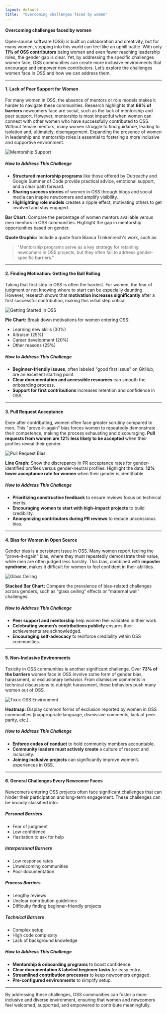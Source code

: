 ```yaml
---
layout: default
title:  "Overcoming challenges faced by women"
---
```


#### Overcoming challenges faced by women

Open-source software (OSS) is built on collaboration and creativity, but for many women, stepping into this world can feel like an uphill battle. With only **11% of OSS contributors** being women and even fewer reaching leadership roles, the gender gap is clear. Yet, by addressing the specific challenges women face, OSS communities can create more inclusive environments that encourage and empower new contributors. Let’s explore the challenges women face in OSS and how we can address them.

---

#### 1. Lack of Peer Support for Women
For many women in OSS, the absence of mentors or role models makes it harder to navigate these communities. Research highlights that **66% of barriers** newcomers face are social, such as the lack of mentorship and peer support. However, mentorship is most impactful when women can connect with other women who have successfully contributed to OSS. Without female mentors, many women struggle to find guidance, leading to isolation and, ultimately, disengagement. Expanding the presence of women in leadership and mentorship roles is essential to fostering a more inclusive and supportive environment.

![Mentorship Support](https://example.com/mentorship-support.jpg)

##### How to Address This Challenge
- **Structured mentorship programs** like those offered by Outreachy and Google Summer of Code provide practical advice, emotional support, and a clear path forward.
- **Sharing success stories** of women in OSS through blogs and social media can inspire newcomers and amplify visibility.
- **Highlighting role models** creates a ripple effect, motivating others to get involved and stay engaged.

**Bar Chart:** Compare the percentage of women mentors available versus men mentors in OSS communities. Highlight the gap in mentorship opportunities based on gender.

**Quote Graphic:** Include a quote from Bianca Trinkenreich's work, such as:
> "Mentorship programs serve as a key strategy for retaining newcomers in OSS projects, but they often fail to address gender-specific barriers."

---

#### 2. Finding Motivation: Getting the Ball Rolling
Taking that first step in OSS is often the hardest. For women, the fear of judgment or not knowing where to start can be especially daunting. However, research shows that **motivation increases significantly** after a first successful contribution, making this initial step critical.

![Getting Started in OSS](https://example.com/getting-started.jpg)

**Pie Chart:** Break down motivations for women entering OSS:
- Learning new skills (30%)
- Altruism (25%)
- Career development (20%)
- Other reasons (25%)

##### How to Address This Challenge
- **Beginner-friendly issues**, often labeled "good first issue" on GitHub, are an excellent starting point.
- **Clear documentation and accessible resources** can smooth the onboarding process.
- **Support for first contributions** increases retention and confidence in OSS.

---

#### 3. Pull Request Acceptance
Even after contributing, women often face greater scrutiny compared to men. This "prove-it-again" bias forces women to repeatedly demonstrate their competence, making the process exhausting and discouraging. **Pull requests from women are 12% less likely to be accepted** when their profiles reveal their gender.

![Pull Request Bias](https://example.com/pull-request-bias.jpg)

**Line Graph:** Show the discrepancy in PR acceptance rates for gender-identified profiles versus gender-neutral profiles. Highlight the data: **12% lower acceptance rate for women** when their gender is identifiable.

##### How to Address This Challenge
- **Prioritizing constructive feedback** to ensure reviews focus on technical merits.
- **Encouraging women to start with high-impact projects** to build credibility.
- **Anonymizing contributors during PR reviews** to reduce unconscious bias.

---

#### 4. Bias for Women in Open Source
Gender bias is a persistent issue in OSS. Many women report feeling the "prove-it-again" bias, where they must repeatedly demonstrate their value, while men are often judged less harshly. This bias, combined with **imposter syndrome**, makes it difficult for women to feel confident in their abilities.

![Glass Ceiling](https://example.com/glass-ceiling.jpg)

**Stacked Bar Chart:** Compare the prevalence of bias-related challenges across genders, such as "glass ceiling" effects or "maternal wall" challenges.

##### How to Address This Challenge
- **Peer support and mentorship** help women feel validated in their work.
- **Celebrating women’s contributions publicly** ensures their achievements are acknowledged.
- **Encouraging self-advocacy** to reinforce credibility within OSS communities.

---

#### 5. Non-Inclusive Environments
Toxicity in OSS communities is another significant challenge. Over **73% of the barriers** women face in OSS involve some form of gender bias, harassment, or exclusionary behavior. From dismissive comments in technical discussions to outright harassment, these behaviors push many women out of OSS.

![Toxic OSS Environment](https://example.com/toxic-oss.jpg)

**Heatmap:** Display common forms of exclusion reported by women in OSS communities (inappropriate language, dismissive comments, lack of peer parity, etc.).

##### How to Address This Challenge
- **Enforce codes of conduct** to hold community members accountable.
- **Community leaders must actively create** a culture of respect and inclusivity.
- **Joining inclusive projects** can significantly improve women’s experiences in OSS.

---

#### 6. General Challenges Every Newcomer Faces
Newcomers entering OSS projects often face significant challenges that can hinder their participation and long-term engagement. These challenges can be broadly classified into:

##### **Personal Barriers**
- Fear of judgment
- Low confidence
- Hesitation to ask for help

##### **Interpersonal Barriers**
- Low response rates
- Unwelcoming communities
- Poor documentation

##### **Process Barriers**
- Lengthy reviews
- Unclear contribution guidelines
- Difficulty finding beginner-friendly projects

##### **Technical Barriers**
- Complex setup
- High code complexity
- Lack of background knowledge

##### How to Address This Challenge
- **Mentorship & onboarding programs** to boost confidence.
- **Clear documentation & labeled beginner tasks** for easy entry.
- **Streamlined contribution processes** to keep newcomers engaged.
- **Pre-configured environments** to simplify setup.

---

By addressing these challenges, OSS communities can foster a more inclusive and diverse environment, ensuring that women and newcomers feel welcomed, supported, and empowered to contribute meaningfully.



